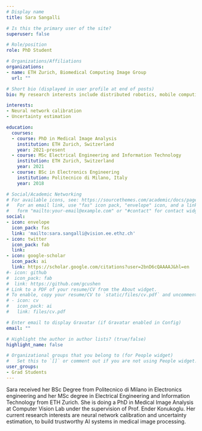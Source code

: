 ```yaml
---
# Display name
title: Sara Sangalli

# Is this the primary user of the site?
superuser: false

# Role/position
role: PhD Student

# Organizations/Affiliations
organizations:
- name: ETH Zurich, Biomedical Computing Image Group
  url: ""

# Short bio (displayed in user profile at end of posts)
bio: My research interests include distributed robotics, mobile computing and programmable matter.

interests:
- Neural network calibration
- Uncertainty estimation

education:
  courses:
  - course: PhD in Medical Image Analysis
    institution: ETH Zurich, Switzerland
    year: 2021-present
  - course: MSc Electrical Engineering and Information Technology
    institution: ETH Zurich, Switzerland
    year: 2021
  - course: BSc in Electronics Engineering
    institution: Politecnico di Milano, Italy
    year: 2018

# Social/Academic Networking
# For available icons, see: https://sourcethemes.com/academic/docs/page-builder/#icons
#   For an email link, use "fas" icon pack, "envelope" icon, and a link in the
#   form "mailto:your-email@example.com" or "#contact" for contact widget.
social:
- icon: envelope
  icon_pack: fas
  link: 'mailto:sara.sangalli@vision.ee.ethz.ch'
- icon: twitter
  icon_pack: fab
  link: 
- icon: google-scholar
  icon_pack: ai
  link: https://scholar.google.com/citations?user=2bnD6cQAAAAJ&hl=en
#- icon: github
#  icon_pack: fab
#  link: https://github.com/gcushen
# Link to a PDF of your resume/CV from the About widget.
# To enable, copy your resume/CV to `static/files/cv.pdf` and uncomment the lines below.
# - icon: cv
#   icon_pack: ai
#   link: files/cv.pdf

# Enter email to display Gravatar (if Gravatar enabled in Config)
email: ""

# Highlight the author in author lists? (true/false)
highlight_name: false

# Organizational groups that you belong to (for People widget)
#   Set this to `[]` or comment out if you are not using People widget.
user_groups:
- Grad Students
---
```

Sara received her BSc Degree from Politecnico di Milano in Electronics engineering and her MSc degree in Electrical Engineering and Information Technology from ETH Zurich.
She is doing a PhD in Medical Image Analysis at Computer Vision Lab under the supervision of Prof. Ender Konukoglu. Her current research interests are neural network calibration and uncertainty estimation, to build trustworthy AI systems in medical image processing.


